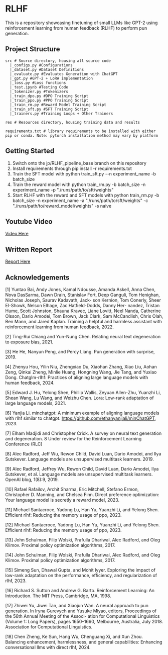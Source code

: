 # RLHF
This is a repository showcasing finetuning of small LLMs like GPT-2 using reinforcement learning from human feedback (RLHF) to perform pun generation.


## Project Structure
```
src # Source directory, housing all source code
  |_configs.py #Configurations
  |_dataset.py #Dataset Definitions
  |_evaluate.py #Evaluates Generation with ChatGPT
  |_gpt.py #GPT-2 + LoRA implementation
  |_loss.py #Loss functions
  |_test.ipynb #Testing Code
  |_tokenizer.py #Tokenizers
  |_train_dpo.py #DPO Training Script
  |_train_ppo.py #PPO Training Script
  |_train_rm.py #Reward Model Training Script
  |_train_sft.py #SFT Training Script
  |_trainers.py #Training Loops + Other Trainers

res # Resources directory, housing training data and results

requirements.txt # library requirements to be installed with either pip or conda. Note: pytorch installation method may vary by platform

```

## Getting Started
1. Switch onto the jp/RLHF_pipeline_base branch on this repository
2. Install requirements through pip install -r requirements.txt
3. Train the SFT model with python train_sft.py --n experiment_name -b batch_size
4. Train the reward model with python train_rm.py -b batch_size -n experiment_name -p "./runs/path/to/sft/weights"
5. Start RLHF with the reward and SFT models with python train_rm.py -b batch_size -n experiment_name -a "./runs/path/to/sft/weights" -c "./runs/path/to/reward_model/weights" -s naive

## Youtube Video
[Video Here](https://youtu.be/20EDtj7_gqw)

## Written Report
[Report Here](https://drive.google.com/file/d/1SY5hWAAq15JobybIyKJVIGtTXOTybPym/view?usp=sharing)

## Acknowledgements 
[1] Yuntao Bai, Andy Jones, Kamal Ndousse, Amanda Askell, Anna Chen, Nova DasSarma, Dawn
Drain, Stanislav Fort, Deep Ganguli, Tom Henighan, Nicholas Joseph, Saurav Kadavath, Jack-
son Kernion, Tom Conerly, Sheer El-Showk, Nelson Elhage, Zac Hatfield-Dodds, Danny Her-
nandez, Tristan Hume, Scott Johnston, Shauna Kravec, Liane Lovitt, Neel Nanda, Catherine
Olsson, Dario Amodei, Tom Brown, Jack Clark, Sam McCandlish, Chris Olah, Ben Mann,
and Jared Kaplan. Training a helpful and harmless assistant with reinforcement learning from
human feedback, 2022.

[2] Ting-Rui Chiang and Yun-Nung Chen. Relating neural text degeneration to exposure bias,
2021.

[3] He He, Nanyun Peng, and Percy Liang. Pun generation with surprise, 2019.

[4] Zhenyu Hou, Yilin Niu, Zhengxiao Du, Xiaohan Zhang, Xiao Liu, Aohan Zeng, Qinkai Zheng,
Minlie Huang, Hongning Wang, Jie Tang, and Yuxiao Dong. Chatglm-rlhf: Practices of aligning
large language models with human feedback, 2024.

[5] Edward J. Hu, Yelong Shen, Phillip Wallis, Zeyuan Allen-Zhu, Yuanzhi Li, Shean Wang,
Lu Wang, and Weizhu Chen. Lora: Low-rank adaptation of large language models, 2021.

[6] Yanjia Li. minchatgpt: A minimum example of aligning language models with rlhf similar to
chatgpt. https://github.com/ethanyanjiali/minChatGPT, 2023.

[7] Elham Madjidi and Christopher Crick. A survey on neural text generation and degeneration.
8
Under review for the Reinforcement Learning Conference (RLC)

[8] Alec Radford, Jeff Wu, Rewon Child, David Luan, Dario Amodei, and Ilya Sutskever. Language
models are unsupervised multitask learners. 2019.

[9] Alec Radford, Jeffrey Wu, Rewon Child, David Luan, Dario Amodei, Ilya Sutskever, et al.
Language models are unsupervised multitask learners. OpenAI blog, 1(8):9, 2019.

[10] Rafael Rafailov, Archit Sharma, Eric Mitchell, Stefano Ermon, Christopher D. Manning, and
Chelsea Finn. Direct preference optimization: Your language model is secretly a reward model,
2023.

[11] Michael Santacroce, Yadong Lu, Han Yu, Yuanzhi Li, and Yelong Shen. Efficient rlhf: Reducing
the memory usage of ppo, 2023.

[12] Michael Santacroce, Yadong Lu, Han Yu, Yuanzhi Li, and Yelong Shen. Efficient rlhf: Reducing
the memory usage of ppo, 2023.

[13] John Schulman, Filip Wolski, Prafulla Dhariwal, Alec Radford, and Oleg Klimov. Proximal
policy optimization algorithms, 2017.

[14] John Schulman, Filip Wolski, Prafulla Dhariwal, Alec Radford, and Oleg Klimov. Proximal
policy optimization algorithms, 2017.

[15] Simeng Sun, Dhawal Gupta, and Mohit Iyyer. Exploring the impact of low-rank adaptation on
the performance, efficiency, and regularization of rlhf, 2023.

[16] Richard S. Sutton and Andrew G. Barto. Reinforcement Learning: An Introduction. The MIT
Press, Cambridge, MA, 1998.

[17] Zhiwei Yu, Jiwei Tan, and Xiaojun Wan. A neural approach to pun generation. In Iryna
Gurevych and Yusuke Miyao, editors, Proceedings of the 56th Annual Meeting of the Associ-
ation for Computational Linguistics (Volume 1: Long Papers), pages 1650–1660, Melbourne,
Australia, July 2018. Association for Computational Linguistics.

[18] Chen Zheng, Ke Sun, Hang Wu, Chenguang Xi, and Xun Zhou. Balancing enhancement,
harmlessness, and general capabilities: Enhancing conversational llms with direct rlhf, 2024.